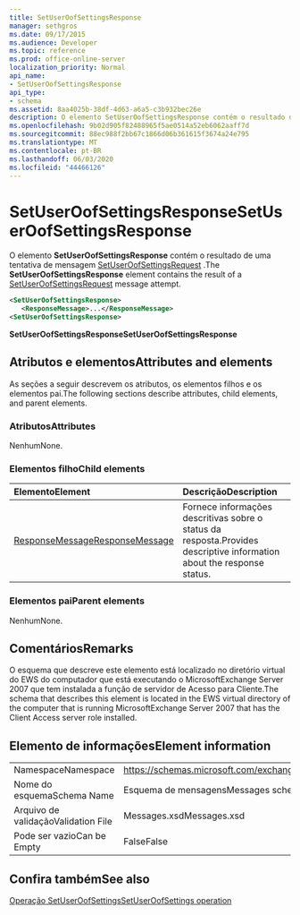 ```yaml
---
title: SetUserOofSettingsResponse
manager: sethgros
ms.date: 09/17/2015
ms.audience: Developer
ms.topic: reference
ms.prod: office-online-server
localization_priority: Normal
api_name:
- SetUserOofSettingsResponse
api_type:
- schema
ms.assetid: 8aa4025b-38df-4d63-a6a5-c3b932bec26e
description: O elemento SetUserOofSettingsResponse contém o resultado de uma tentativa de mensagem SetUserOofSettingsRequest.
ms.openlocfilehash: 9b02d905f82488965f5ae0514a52eb6062aaff7d
ms.sourcegitcommit: 88ec988f2bb67c1866d06b361615f3674a24e795
ms.translationtype: MT
ms.contentlocale: pt-BR
ms.lasthandoff: 06/03/2020
ms.locfileid: "44466126"
---
```

# <a name="setuseroofsettingsresponse"></a><span data-ttu-id="1414e-103">SetUserOofSettingsResponse</span><span class="sxs-lookup"><span data-stu-id="1414e-103">SetUserOofSettingsResponse</span></span>

<span data-ttu-id="1414e-104">O elemento **SetUserOofSettingsResponse** contém o resultado de uma tentativa de mensagem [SetUserOofSettingsRequest](setuseroofsettingsrequest.md) .</span><span class="sxs-lookup"><span data-stu-id="1414e-104">The **SetUserOofSettingsResponse** element contains the result of a [SetUserOofSettingsRequest](setuseroofsettingsrequest.md) message attempt.</span></span> 
  
```xml
<SetUserOofSettingsResponse>
   <ResponseMessage>...</ResponseMessage>
<SetUserOofSettingsResponse>
```

 <span data-ttu-id="1414e-105">**SetUserOofSettingsResponse**</span><span class="sxs-lookup"><span data-stu-id="1414e-105">**SetUserOofSettingsResponse**</span></span>
## <a name="attributes-and-elements"></a><span data-ttu-id="1414e-106">Atributos e elementos</span><span class="sxs-lookup"><span data-stu-id="1414e-106">Attributes and elements</span></span>

<span data-ttu-id="1414e-107">As seções a seguir descrevem os atributos, os elementos filhos e os elementos pai.</span><span class="sxs-lookup"><span data-stu-id="1414e-107">The following sections describe attributes, child elements, and parent elements.</span></span>
  
### <a name="attributes"></a><span data-ttu-id="1414e-108">Atributos</span><span class="sxs-lookup"><span data-stu-id="1414e-108">Attributes</span></span>

<span data-ttu-id="1414e-109">Nenhum</span><span class="sxs-lookup"><span data-stu-id="1414e-109">None.</span></span>
  
### <a name="child-elements"></a><span data-ttu-id="1414e-110">Elementos filho</span><span class="sxs-lookup"><span data-stu-id="1414e-110">Child elements</span></span>

|<span data-ttu-id="1414e-111">**Elemento**</span><span class="sxs-lookup"><span data-stu-id="1414e-111">**Element**</span></span>|<span data-ttu-id="1414e-112">**Descrição**</span><span class="sxs-lookup"><span data-stu-id="1414e-112">**Description**</span></span>|
|:-----|:-----|
|[<span data-ttu-id="1414e-113">ResponseMessage</span><span class="sxs-lookup"><span data-stu-id="1414e-113">ResponseMessage</span></span>](responsemessage.md) <br/> |<span data-ttu-id="1414e-114">Fornece informações descritivas sobre o status da resposta.</span><span class="sxs-lookup"><span data-stu-id="1414e-114">Provides descriptive information about the response status.</span></span>  <br/> |
   
### <a name="parent-elements"></a><span data-ttu-id="1414e-115">Elementos pai</span><span class="sxs-lookup"><span data-stu-id="1414e-115">Parent elements</span></span>

<span data-ttu-id="1414e-116">Nenhum</span><span class="sxs-lookup"><span data-stu-id="1414e-116">None.</span></span>
  
## <a name="remarks"></a><span data-ttu-id="1414e-117">Comentários</span><span class="sxs-lookup"><span data-stu-id="1414e-117">Remarks</span></span>

<span data-ttu-id="1414e-118">O esquema que descreve este elemento está localizado no diretório virtual do EWS do computador que está executando o MicrosoftExchange Server 2007 que tem instalada a função de servidor de Acesso para Cliente.</span><span class="sxs-lookup"><span data-stu-id="1414e-118">The schema that describes this element is located in the EWS virtual directory of the computer that is running MicrosoftExchange Server 2007 that has the Client Access server role installed.</span></span>
  
## <a name="element-information"></a><span data-ttu-id="1414e-119">Elemento de informações</span><span class="sxs-lookup"><span data-stu-id="1414e-119">Element information</span></span>

|||
|:-----|:-----|
|<span data-ttu-id="1414e-120">Namespace</span><span class="sxs-lookup"><span data-stu-id="1414e-120">Namespace</span></span>  <br/> |https://schemas.microsoft.com/exchange/services/2006/messages  <br/> |
|<span data-ttu-id="1414e-121">Nome do esquema</span><span class="sxs-lookup"><span data-stu-id="1414e-121">Schema Name</span></span>  <br/> |<span data-ttu-id="1414e-122">Esquema de mensagens</span><span class="sxs-lookup"><span data-stu-id="1414e-122">Messages schema</span></span>  <br/> |
|<span data-ttu-id="1414e-123">Arquivo de validação</span><span class="sxs-lookup"><span data-stu-id="1414e-123">Validation File</span></span>  <br/> |<span data-ttu-id="1414e-124">Messages.xsd</span><span class="sxs-lookup"><span data-stu-id="1414e-124">Messages.xsd</span></span>  <br/> |
|<span data-ttu-id="1414e-125">Pode ser vazio</span><span class="sxs-lookup"><span data-stu-id="1414e-125">Can be Empty</span></span>  <br/> |<span data-ttu-id="1414e-126">False</span><span class="sxs-lookup"><span data-stu-id="1414e-126">False</span></span>  <br/> |
   
## <a name="see-also"></a><span data-ttu-id="1414e-127">Confira também</span><span class="sxs-lookup"><span data-stu-id="1414e-127">See also</span></span>



[<span data-ttu-id="1414e-128">Operação SetUserOofSettings</span><span class="sxs-lookup"><span data-stu-id="1414e-128">SetUserOofSettings operation</span></span>](setuseroofsettings-operation.md)


